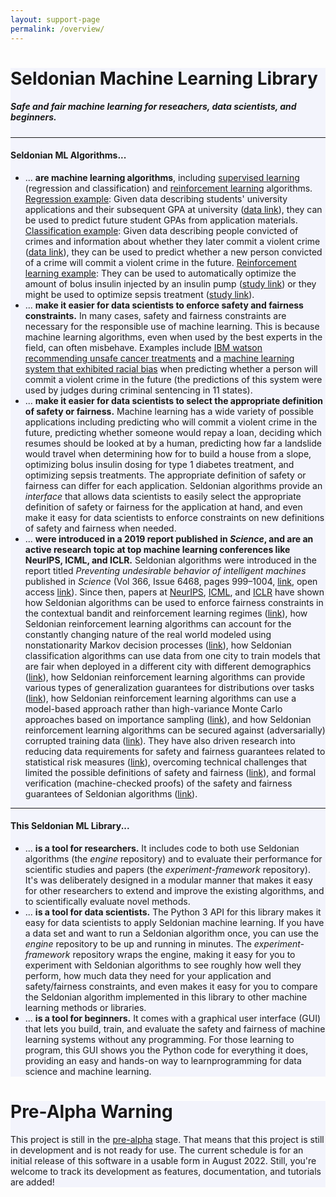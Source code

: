 ```yaml
---
layout: support-page
permalink: /overview/
---
```


<!-- Title Container -->
<div class="container p-3 my-5 border" style="background-color: #f3f4fc;">
    <h1 class="mb-3">Seldonian Machine Learning Library</h1>
    <h5 class="mb-3">Safe and fair machine learning for reseachers, data scientists, and beginners.</h5>
    <hr class="my-4">
    <h4>Seldonian ML Algorithms...</h4>
        <ul class="list-group">
            <li class="list-group-item">
                ... <b>are machine learning algorithms</b>, including <a href="https://en.wikipedia.org/wiki/Supervised_learning" data-bs-toggle="tooltip" data-bs-placement="top" title="Wikipedia link">supervised learning</a> (regression and classification) and <a href="https://en.wikipedia.org/wiki/Reinforcement_learning" data-bs-toggle="tooltip" data-bs-placement="top" title="Wikipedia link">reinforcement learning</a> algorithms. <u>Regression example</u>: Given data describing students' university applications and their subsequent GPA at university (<a href="https://dataverse.harvard.edu/dataset.xhtml?persistentId=doi:10.7910/DVN/O35FW8">data link</a>), they can be used to predict future student GPAs from application materials. <u>Classification example</u>: Given data describing people convicted of crimes and information about whether they later commit a violent crime (<a href="https://github.com/propublica/compas-analysis">data link</a>), they can be used to predict whether a new person convicted of a crime will commit a violent crime in the future. <u>Reinforcement learning example</u>: They can be used to automatically optimize the amount of bolus insulin injected by an insulin pump (<a href="https://www.science.org/doi/10.1126/science.aag3311">study link</a>) or they might be used to optimize sepsis treatment (<a href="https://www.nature.com/articles/s41591-018-0213-5" data-bs-toggle="tooltip" data-bs-placement="bottom" title="This study shows one possible use of reinforcement learning (RL) for optimizing sepsis treatment, not Seldonian RL specifically.">study link</a>). 
            </li>
            <li class="list-group-item">
                ... <b>make it easier for data scientists to enforce safety and fairness constraints.</b> In many cases, safety and fairness constraints are necessary for the responsible use of machine learning. This is because machine learning algorithms, even when used by the best experts in the field, can often misbehave. Examples include <a href="https://www.statnews.com/2018/07/25/ibm-watson-recommended-unsafe-incorrect-treatments/">IBM watson recommending unsafe cancer treatments</a> and a <a href="https://www.propublica.org/article/machine-bias-risk-assessments-in-criminal-sentencing">machine learning system that exhibited racial bias</a> when predicting whether a person will commit a violent crime in the future (the predictions of this system were used by judges during criminal sentencing in 11 states).
            </li>
            <li class="list-group-item">
                ... <b>make it easier for data scientists to select the appropriate definition of safety or fairness.</b> Machine learning has a wide variety of possible applications including predicting who will commit a violent crime in the future, predicting whether someone would repay a loan, deciding which resumes should be looked at by a human, predicting how far a landslide would travel when determining how for to build a house from a slope, optimizing bolus insulin dosing for type 1 diabetes treatment, and optimizing sepsis treatments. The appropriate definition of safety or fairness can differ for each application. Seldonian algorithms provide an <i>interface</i> that allows data scientists to easily select the appropriate definition of safety or fairness for the application at hand, and even make it easy for data scientists to enforce constraints on new definitions of safety and fairness when needed.
            </li>
            <li class="list-group-item">
                ... <b>were introduced in a 2019 report published in <i>Science</i>, and are an active research topic at top machine learning conferences like NeurIPS, ICML, and ICLR.</b> Seldonian algorithms were introduced in the report titled <i>Preventing undesirable behavior of intelligent machines</i> published in <i>Science</i> (Vol 366, Issue 6468, pages 999&#8211;1004, <a href="https://www.science.org/doi/10.1126/science.aag3311">link</a>, open access <a href="http://aisafety.cs.umass.edu/paper.html">link</a>). Since then, papers at <a href="https://nips.cc/">NeurIPS</a>, <a href="https://icml.cc/">ICML</a>, and <a href="https://iclr.cc/">ICLR</a> have shown how Seldonian algorithms can be used to enforce fairness constraints in the contextual bandit and reinforcement learning regimes (<a href="https://people.cs.umass.edu/~pthomas/papers/Metevier2019.pdf">link</a>), how Seldonian reinforcement learning algorithms can account for the constantly changing nature of the real world modeled using nonstationarity Markov decision processes (<a href="https://people.cs.umass.edu/~pthomas/papers/Jordan2020.pdf">link</a>), how Seldonian classification algorithms can use data from one city to train models that are fair when deployed in a different city with different demographics (<a href="https://people.cs.umass.edu/~pthomas/papers/Giguere2022.pdf">link</a>), how Seldonian reinforcement learning algorithms can provide various types of generalization guarantees for distributions over tasks (<a href="https://people.cs.umass.edu/~pthomas/papers/Kostas2021.pdf">link</a>), how Seldonian reinforcement learning algorithms can use a model-based approach rather than high-variance Monte Carlo approaches based on importance sampling (<a href="https://proceedings.neurips.cc/paper/2021/file/0f65caf0a7d00afd2b87c028e88fe931-Paper.pdf">link</a>), and how Seldonian reinforcement learning algorithms can be secured against (adversarially) corrupted training data (<a href="https://people.cs.umass.edu/~pthomas/papers/Ozisik2020.pdf">link</a>). They have also driven research into reducing data requirements for safety and fairness guarantees related to statistical risk measures (<a href="https://people.cs.umass.edu/~pthomas/papers/Thomas2019.pdf">link</a>), overcoming technical challenges that limited the possible definitions of safety and fairness (<a href="https://people.cs.umass.edu/~pthomas/papers/Chandak2021.pdf">link</a>), and formal verification (machine-checked proofs) of the safety and fairness guarantees of Seldonian algorithms (<a href="https://easychair.org/smart-program/FLoC2022/ITP-2022-08-09.html#talk:194998">link</a>).
            </li>
        </ul>
        <hr class="my-4">
        <h4>This Seldonian ML Library...</h4>
        <ul class="list-group">
            <li class="list-group-item">
                ... <b>is a tool for researchers.</b> It includes code to both use Seldonian algorithms (the <i>engine</i> repository) and to evaluate their performance for scientific studies and papers (the <i>experiment-framework</i> repository). It's was deliberately designed in a modular manner that makes it easy for other researchers to extend and improve the existing algorithms, and to scientifically evaluate novel methods.
            </li>
            <li class="list-group-item">
                ... <b>is a tool for data scientists.</b> The Python 3 API for this library makes it easy for data scientists to apply Seldonian machine learning. If you have a data set and want to run a Seldonian algorithm once, you can use the <i>engine</i> repository to be up and running in minutes. The <i>experiment-framework</i> repository wraps the engine, making it easy for you to experiment with Seldonian algorithms to see roughly how well they perform, how much data they need for your application and safety/fairness constraints, and even makes it easy for you to compare the Seldonian algorithm implemented in this library to other machine learning methods or libraries.
            </li>
            <li class="list-group-item">
                ... <b>is a tool for beginners.</b> It comes with a graphical user interface (GUI) that lets you build, train, and evaluate the safety and fairness of machine learning systems without any programming. For those learning to program, this GUI shows you the Python code for everything it does, providing an easy and hands-on way to learnprogramming for data science and machine learning.
            </li>
        </ul>
    </div>

  <!-- High-Level Overview Container -->
  <div class="container p-3 my-5 border bg-warning" style="background-color: #f3f4fc;">
          <h1 class="mb-3">Pre-Alpha Warning</h1>
          <p>This project is still in the <a href="https://en.wikipedia.org/wiki/Software_release_life_cycle">pre-alpha</a> stage. That means that this project is still in development and is not ready for use. The current schedule is for an initial release of this software in a usable form in August 2022. Still, you're welcome to track its development as features, documentation, and tutorials are added!</p>
  </div>
